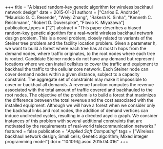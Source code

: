 +++
title = "A biased random-key genetic algorithm for wireless backhaul network design"
date = 2015-01-01
authors = ["Carlos E. Andrade", "Mauricio G. C. Resende", "Weiyi Zhang", "Rakesh K. Sinha", "Kenneth C. Reichmann", "Robert D. Doverspike", "Flávio K. Miyazawa"]
publication_types = ["2"]
abstract = "This paper describes a biased random-key genetic algorithm for a real-world wireless backhaul network design problem. This is a novel problem, closely related to variants of the Steiner tree problem and the facility location problem. Given a parameter h, we want to build a forest where each tree has at most h hops from the demand nodes, where traffic originates, to the root nodes where each tree is rooted. Candidate Steiner nodes do not have any demand but represent locations where we can install cellsites to cover the traffic and equipment to backhaul the traffic to the cellular core network. Each Steiner node can cover demand nodes within a given distance, subject to a capacity constraint. The aggregate set of constraints may make it impossible to cover or backhaul all demands. A revenue function computes the revenue associated with the total amount of traffic covered and backhauled to the root nodes. The objective of the problem is to build a forest that maximizes the difference between the total revenue and the cost associated with the installed equipment. Although we will have a forest when we consider only the backhaul links and root nodes, the addition of demand vertices can induce undirected cycles, resulting in a directed acyclic graph. We consider instances of this problem with several additional constraints that are motivated by the requirements of real-world telecommunication networks."
featured = false
publication = "*Applied Soft Computing*"
tags = ["Wireless backhaul network design; Small cells; Genetic algorithm; Mixed integer programming model"]
doi = "10.1016/j.asoc.2015.04.016"
+++

